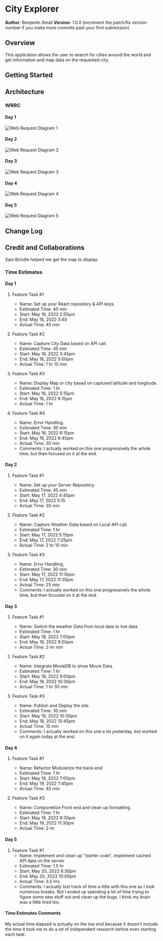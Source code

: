 # City Explorer

**Author**: Benjamin Small
**Version**: 1.0.0 (increment the patch/fix version number if you make more commits past your first submission)

## Overview

This application allows the user to search for cities around the world and get information and map data on the requested city.

## Getting Started
<!-- What are the steps that a user must take in order to build this app on their own machine and get it running? -->

## Architecture
<!-- Provide a detailed description of the application design. What technologies (languages, libraries, etc) you're using, and any other relevant design information. -->

### WRRC

#### Day 1

![Web Request Diagram 1](img/API-Diagram-1.png)

#### Day 2

![Web Request Diagram 2](img/API-Diagram-2.png)

#### Day 3

![Web Request Diagram 3](img/API-Diagram-3.png)

#### Day 4

![Web Request Diagram 4](img/API-Diagram-4.png)

#### Day 5

![Web Request Diagram 5](img/API-Diagram-5.png)

## Change Log
<!-- Use this area to document the iterative changes made to your application as each feature is successfully implemented. Use time stamps. Here's an example:

01-01-2001 4:59pm - Application now has a fully-functional express server, with a GET route for the location resource. -->

## Credit and Collaborations

Sam Brindle helped me get the map to display.

### Time Estimates

#### Day 1

1. Feature Task #1
   - Name: Set up your React repository & API keys.
   - Estimated Time: 40 min
   - Start: May 16, 2022 2:55pm
   - End: May 16, 2022 3:40
   - Actual Time: 45 min

2. Feature Task #2
   - Name: Capture City Data based on API call.
   - Estimated Time: 45 min
   - Start: May 16, 2022 3:45pm
   - End: May 16, 2022 5:00pm
   - Actual Time: 1 hr 15 min

3. Feature Task #3
   - Name: Display Map or city based on captured latitude and longitude.
   - Estimated Time: 1 hr
   - Start: May 16, 2022 5:15pm
   - End: May 16, 2022 6:15pm
   - Actual Time: 1 hr

4. Feature Task #4
   - Name: Error Handling.
   - Estimated Time: 30 min
   - Start: May 16, 2022 6:15pm
   - End: May 16, 2022 6:45pm
   - Actual Time: 30 min
   - Comments: I actually worked on this one progressively the whole time, but then focused on it at the end.

#### Day 2

1. Feature Task #1
   - Name: Set up your Server Repository.
   - Estimated Time: 45 min
   - Start: May 17, 2022 4:45pm
   - End: May 17, 2022 5:15
   - Actual Time: 30 min

2. Feature Task #2
   - Name: Capture Weather Data based on Local API call.
   - Estimated Time: 1 hr
   - Start: May 17, 2022 5:15pm
   - End: May 17, 2022 7:25pm
   - Actual Time: 2 hr 10 min

3. Feature Task #3
   - Name: Error Handling.
   - Estimated Time: 30 min
   - Start: May 17, 2022 11:10pm
   - End: May 17, 2022 11:35pm
   - Actual Time: 25 min
   - Comments: I actually worked on this one progressively the whole time, but then focused on it at the end.

#### Day 3

1. Feature Task #1
   - Name: Switch the weather Data from local data to live data.
   - Estimated Time: 1 hr
   - Start: May 18, 2022 7:00pm
   - End: May 18, 2022 9:00pm
   - Actual Time: 2-hr min

2. Feature Task #2
   - Name: Integrate MovieDB to show Movie Data.
   - Estimated Time: 1 hr
   - Start: May 18, 2022 9:00pm
   - End: May 18, 2022 10:30pm
   - Actual Time: 1 hr 30 min

3. Feature Task #3
   - Name: Publish and Deploy the site.
   - Estimated Time: 30 min
   - Start: May 18, 2022 10:30pm
   - End: May 18, 2022 10:45pm
   - Actual Time: 15 min
   - Comments: I actually worked on this one a lot yesterday, but worked on it again today at the end.

#### Day 4

1. Feature Task #1
   - Name: Refactor Modularize the back-end
   - Estimated Time: 1 hr
   - Start: May 19, 2022 7:00pm
   - End: May 19, 2022 7:45pm
   - Actual Time: 45 min

2. Feature Task #3
   - Name: Componetize Front end and clean up formatting.
   - Estimated Time: 1 hr
   - Start: May 19, 2022 9:30pm
   - End: May 19, 2022 11:30pm
   - Actual Time: 2-hr

#### Day 5

1. Feature Task #1
   - Name: Implement and clean up "starter code", implement cached API data on the server
   - Estimated Time: 1.5 hr
   - Start: May 20, 2022 6:30pm
   - End: May 20, 2022 10:00pm
   - Actual Time: 3.5 hrs
   - Comments: I actually lost track of time a little with this one as I took numerous breaks. But I ended up spending a lot of time trying to figure some new stuff out and clean up the bugs. I think my brain was a little tired too.

#### Time Estimates Comments

My actual time elapsed is actually on the low end because it doesn't include the time it took me to do a lot of independent research before even starting each task.
